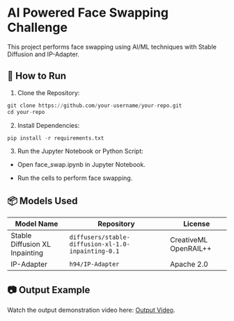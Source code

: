 # AI Powered Face Swapping Challenge
This project performs face swapping using AI/ML techniques with Stable Diffusion and IP-Adapter.

## 🚀 How to Run

1. Clone the Repository:

```python
git clone https://github.com/your-username/your-repo.git
cd your-repo
```

2. Install Dependencies:

```python 
pip install -r requirements.txt
```

3. Run the Jupyter Notebook or Python Script:

- Open face_swap.ipynb in Jupyter Notebook.

- Run the cells to perform face swapping.

## 📦 Models Used

| Model Name                     | Repository                                         | License               |
| ------------------------------ | -------------------------------------------------- | ----------------------|
| Stable Diffusion XL Inpainting | `diffusers/stable-diffusion-xl-1.0-inpainting-0.1` | CreativeML OpenRAIL++ |
| IP-Adapter                     | `h94/IP-Adapter`                                   | Apache 2.0            |


## 📷 Output Example

Watch the output demonstration video here: [Output Video](https://drive.google.com/file/d/1K_1GeEzirT5vWVgKrGT2XZpqDunt8ptF/view?usp=sharing). 


